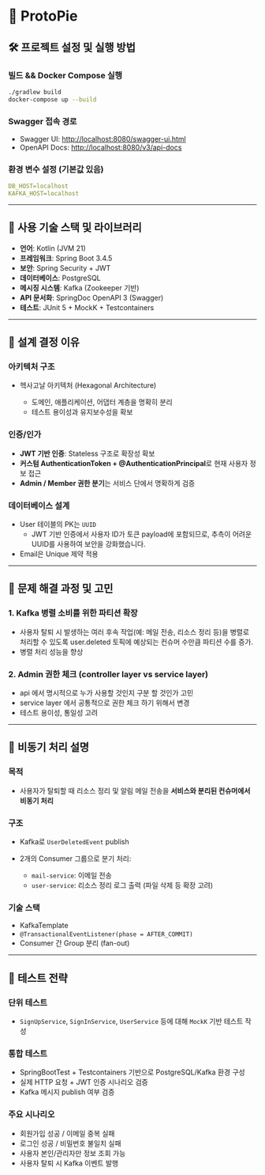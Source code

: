 # 📘 ProtoPie

## 🛠 프로젝트 설정 및 실행 방법

### 빌드 && Docker Compose 실행

```bash
./gradlew build
docker-compose up --build
```

### Swagger 접속 경로

* Swagger UI: [http://localhost:8080/swagger-ui.html](http://localhost:8080/swagger-ui.html)
* OpenAPI Docs: [http://localhost:8080/v3/api-docs](http://localhost:8080/v3/api-docs)

### 환경 변수 설정 (기본값 있음)

```yaml
DB_HOST=localhost
KAFKA_HOST=localhost
```

---

## 🧰 사용 기술 스택 및 라이브러리

* **언어**: Kotlin (JVM 21)
* **프레임워크**: Spring Boot 3.4.5
* **보안**: Spring Security + JWT
* **데이터베이스**: PostgreSQL
* **메시징 시스템**: Kafka (Zookeeper 기반)
* **API 문서화**: SpringDoc OpenAPI 3 (Swagger)
* **테스트**: JUnit 5 + MockK + Testcontainers

---

## 🧱 설계 결정 이유

### 아키텍처 구조

* 헥사고날 아키텍처 (Hexagonal Architecture)

  * 도메인, 애플리케이션, 어댑터 계층을 명확히 분리
  * 테스트 용이성과 유지보수성을 확보

### 인증/인가

* **JWT 기반 인증**: Stateless 구조로 확장성 확보
* **커스텀 AuthenticationToken + @AuthenticationPrincipal**로 현재 사용자 정보 접근
* **Admin / Member 권한 분기**는 서비스 단에서 명확하게 검증

### 데이터베이스 설계

* User 테이블의 PK는 `UUID`
  * JWT 기반 인증에서 사용자 ID가 토큰 payload에 포함되므로, 추측이 어려운 UUID를 사용하여 보안을 강화했습니다.
* Email은 Unique 제약 적용

---

## 🧩 문제 해결 과정 및 고민

### 1. Kafka 병렬 소비를 위한 파티션 확장

* 사용자 탈퇴 시 발생하는 여러 후속 작업(예: 메일 전송, 리소스 정리 등)을 병렬로 처리할 수 있도록 user.deleted 토픽에 예상되는 컨슈머 수만큼 파티션 수를 증가.
* 병렬 처리 성능을 향상

### 2. Admin 권한 체크 (controller layer vs service layer)

* api 에서 명시적으로 누가 사용할 것인지 구분 할 것인가 고민
* service layer 에서 공통적으로 권한 체크 하기 위해서 변경
* 테스트 용이성, 통일성 고려  

---

## 🚀 비동기 처리 설명

### 목적

* 사용자가 탈퇴할 때 리소스 정리 및 알림 메일 전송을 **서비스와 분리된 컨슈머에서 비동기 처리**

### 구조

* Kafka로 `UserDeletedEvent` publish
* 2개의 Consumer 그룹으로 분기 처리:

  * `mail-service`: 이메일 전송
  * `user-service`: 리소스 정리 로그 출력 (파일 삭제 등 확장 고려)

### 기술 스택

* KafkaTemplate
* `@TransactionalEventListener(phase = AFTER_COMMIT)`
* Consumer 간 Group 분리 (fan-out)

---

## 🧪 테스트 전략

### 단위 테스트

* `SignUpService`, `SignInService`, `UserService` 등에 대해 `MockK` 기반 테스트 작성

### 통합 테스트

* SpringBootTest + Testcontainers 기반으로 PostgreSQL/Kafka 환경 구성
* 실제 HTTP 요청 + JWT 인증 시나리오 검증
* Kafka 메시지 publish 여부 검증

### 주요 시나리오

* 회원가입 성공 / 이메일 중복 실패
* 로그인 성공 / 비밀번호 불일치 실패
* 사용자 본인/관리자만 정보 조회 가능
* 사용자 탈퇴 시 Kafka 이벤트 발행
